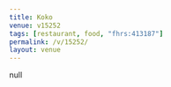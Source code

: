 ```yaml
---
title: Koko
venue: v15252
tags: [restaurant, food, "fhrs:413187"]
permalink: /v/15252/
layout: venue
---
```

null